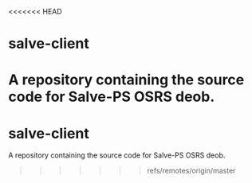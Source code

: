 <<<<<<< HEAD
# salve-client
A repository containing the source code for Salve-PS OSRS deob.
=======
# salve-client
A repository containing the source code for Salve-PS OSRS deob.
>>>>>>> refs/remotes/origin/master
